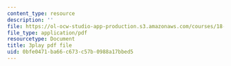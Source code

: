 ```yaml
---
content_type: resource
description: ''
file: https://ol-ocw-studio-app-production.s3.amazonaws.com/courses/18-01sc-single-variable-calculus-fall-2010/0bfe0471ba66c673c57b0988a17bbed5_CXKoCMVqM9s.pdf
file_type: application/pdf
resourcetype: Document
title: 3play pdf file
uid: 0bfe0471-ba66-c673-c57b-0988a17bbed5
---
```

